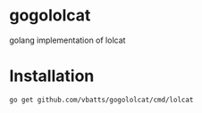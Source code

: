 gogololcat
=========

golang implementation of lolcat


Installation
============

	go get github.com/vbatts/gogololcat/cmd/lolcat


